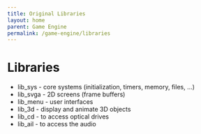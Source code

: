 ```yaml
---
title: Original Libraries
layout: home
parent: Game Engine
permalink: /game-engine/libraries
---
```


# Libraries

* lib_sys - core systems (initialization, timers, memory, files, ...)
* lib_svga - 2D screens (frame buffers)
* lib_menu - user interfaces
* lib_3d - display and animate 3D objects
* lib_cd - to access optical drives
* lib_ail - to access the audio
